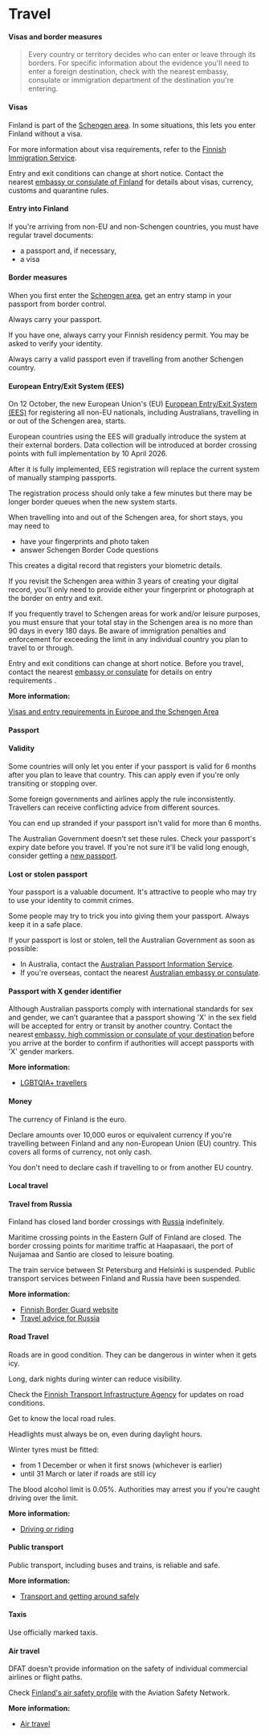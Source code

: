 # Travel

#### Visas and border measures

> Every country or territory decides who can enter or leave through its borders. For specific information about the evidence you'll need to enter a foreign destination, check with the nearest embassy, consulate or immigration department of the destination you're entering.

#### Visas

Finland is part of the [Schengen area](/before-you-go/basics/visas-and-entry-requirements-europe-and-schengen-area "Visas and entry requirements in Europe and the Schengen Area"). In some situations, this lets you enter Finland without a visa.

For more information about visa requirements, refer to the [Finnish Immigration Service](https://migri.fi/en/home).

Entry and exit conditions can change at short notice. Contact the nearest [embassy or consulate of Finland](https://protocol.dfat.gov.au/Public/Missions/69) for details about visas, currency, customs and quarantine rules.

#### Entry into Finland

If you're arriving from non-EU and non-Schengen countries, you must have regular travel documents:

* a passport and, if necessary,
* a visa

#### Border measures

When you first enter the [Schengen area](/before-you-go/basics/visas-and-entry-requirements-europe-and-schengen-area "Visas and entry requirements in Europe and the Schengen Area"), get an entry stamp in your passport from border control.

Always carry your passport.

If you have one, always carry your Finnish residency permit. You may be asked to verify your identity.

Always carry a valid passport even if travelling from another Schengen country.

#### European Entry/Exit System (EES)

On 12 October, the new European Union's (EU) [European Entry/Exit System (EES)](https://travel-europe.europa.eu/en/ees) for registering all non-EU nationals, including Australians, travelling in or out of the Schengen area, starts.

European countries using the EES will gradually introduce the system at their external borders. Data collection will be introduced at border crossing points with full implementation by 10 April 2026.

After it is fully implemented, EES registration will replace the current system of manually stamping passports.

The registration process should only take a few minutes but there may be longer border queues when the new system starts.

When travelling into and out of the Schengen area, for short stays, you may need to

* have your fingerprints and photo taken
* answer Schengen Border Code questions

This creates a digital record that registers your biometric details.

If you revisit the Schengen area within 3 years of creating your digital record, you'll only need to provide either your fingerprint or photograph at the border on entry and exit.

If you frequently travel to Schengen areas for work and/or leisure purposes, you must ensure that your total stay in the Schengen area is no more than 90 days in every 180 days. Be aware of immigration penalties and enforcement for exceeding the limit in any individual country you plan to travel to or through.

Entry and exit conditions can change at short notice. Before you travel, contact the nearest [embassy or consulate](https://protocol.dfat.gov.au/Public/Missions/23) for details on entry requirements .

**More information:**

[Visas and entry requirements in Europe and the Schengen Area](/node/424)

#### Passport

#### Validity

Some countries will only let you enter if your passport is valid for 6 months after you plan to leave that country. This can apply even if you're only transiting or stopping over.

Some foreign governments and airlines apply the rule inconsistently. Travellers can receive conflicting advice from different sources.

You can end up stranded if your passport isn't valid for more than 6 months.

The Australian Government doesn't set these rules. Check your passport's expiry date before you travel. If you're not sure it'll be valid long enough, consider getting a [new passport](https://www.passports.gov.au/).

#### Lost or stolen passport

Your passport is a valuable document. It's attractive to people who may try to use your identity to commit crimes.

Some people may try to trick you into giving them your passport. Always keep it in a safe place.

If your passport is lost or stolen, tell the Australian Government as soon as possible:

* In Australia, contact the [Australian Passport Information Service](https://www.passports.gov.au/contact-us).
* If you're overseas, contact the nearest [Australian embassy or consulate](http://dfat.gov.au/about-us/our-locations/missions/Pages/our-embassies-and-consulates-overseas.aspx).

#### Passport with X gender identifier

Although Australian passports comply with international standards for sex and gender, we can’t guarantee that a passport showing 'X' in the sex field will be accepted for entry or transit by another country. Contact the nearest [embassy, high commission or consulate of your destination](https://protocol.dfat.gov.au/Public/MissionsInAustralia) before you arrive at the border to confirm if authorities will accept passports with 'X' gender markers.

**More information:**

* [LGBTQIA+ travellers](/before-you-go/who-you-are/LGBTQIA "Advice for LGBTQIA+ travellers")

#### ​Money

The currency of Finland is the euro.

Declare amounts over 10,000 euros or equivalent currency if you're travelling between Finland and any non-European Union (EU) country. This covers all forms of currency, not only cash.

You don't need to declare cash if travelling to or from another EU country.

#### Local travel

#### Travel from Russia

Finland has closed land border crossings with [Russia](https://www.smartraveller.gov.au/node/334) indefinitely.

Maritime crossing points in the Eastern Gulf of Finland are closed. The border crossing points for maritime traffic at Haapasaari, the port of Nuijamaa and Santio are closed to leisure boating.

The train service between St Petersburg and Helsinki is suspended. Public transport services between Finland and Russia have been suspended.

**More information:**

* [Finnish Border Guard website](https://raja.fi/en/guidelines-for-travellers-at-border-crossings)
* [Travel advice for Russia](/node/334)

#### Road Travel

Roads are in good condition. They can be dangerous in winter when it gets icy.

Long, dark nights during winter can reduce visibility.

Check the [Finnish Transport Infrastructure Agency](https://vayla.fi/en/frontpage) for updates on road conditions.

Get to know the local road rules.

​​Headlights must always be on, even during daylight hours.

Winter tyres must be fitted:

* from 1 December or when it first snows (whichever is earlier)
* until 31 March or later if roads are still icy

The blood alcohol limit is 0.05%. Authorities may arrest you if you're caught driving over the limit.

**More information:**

* [Driving or riding](/node/352)

#### Public transport

Public transport, including buses and trains, is reliable and safe.

**More information:**

* [Transport and getting around safely](/node/357)

#### Taxis

Use officially marked taxis.

#### Air travel

DFAT doesn't provide information on the safety of individual commercial airlines or flight paths.

Check [Finland's air safety profile](https://aviation-safety.net/database/country/country.php?id=OH) with the Aviation Safety Network.

**More information:**

* [Air travel](/node/353)
